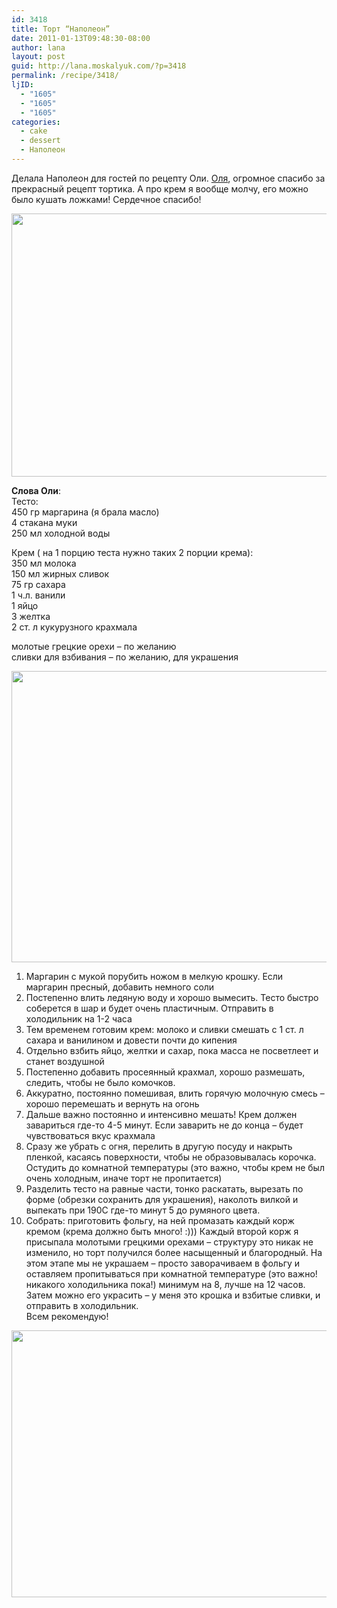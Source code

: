```yaml
---
id: 3418
title: Торт “Наполеон”
date: 2011-01-13T09:48:30-08:00
author: lana
layout: post
guid: http://lana.moskalyuk.com/?p=3418
permalink: /recipe/3418/
ljID:
  - "1605"
  - "1605"
  - "1605"
categories:
  - cake
  - dessert
  - Наполеон
---
```

Делала Наполеон для гостей по рецепту Оли. [Оля](http://loveinia.livejournal.com/16877.html?view=144877), огромное спасибо за прекрасный рецепт тортика. А про крем я вообще молчу, его можно было кушать ложками! Сердечное спасибо!

<img loading="lazy" class="alignnone" title="Napoleon" src="http://farm6.static.flickr.com/5128/5350148009_e08501284c_z.jpg" alt="" width="640" height="421" /> 

**Слова Оли**:  
Тесто:  
450 гр маргарина (я брала масло)  
4 стакана муки  
250 мл холодной воды

Крем ( на 1 порцию теста нужно таких 2 порции крема):  
350 мл молока  
150 мл жирных сливок  
75 гр сахара  
1 ч.л. ванили  
1 яйцо  
3 желтка  
2 ст. л кукурузного крахмала

молотые грецкие орехи – по желанию  
сливки для взбивания – по желанию, для украшения

<img loading="lazy" class="alignnone" title="Napoleon" src="http://farm6.static.flickr.com/5245/5350773092_3c57ceb529_z.jpg" alt="" width="640" height="466" /> 

1. Маргарин с мукой порубить ножом в мелкую крошку. Если маргарин пресный, добавить немного соли  
2. Постепенно влить ледяную воду и хорошо вымесить. Тесто быстро соберется в шар и будет очень пластичным. Отправить в холодильник на 1-2 часа  
3. Тем временем готовим крем: молоко и сливки смешать с 1 ст. л сахара и ванилином и довести почти до кипения  
4. Отдельно взбить яйцо, желтки и сахар, пока масса не посветлеет и станет воздушной  
5. Постепенно добавить просеянный крахмал, хорошо размешать, следить, чтобы не было комочков.  
6. Аккуратно, постоянно помешивая, влить горячую молочную смесь – хорошо перемешать и вернуть на огонь  
7. Дальше важно постоянно и интенсивно мешать! Крем должен завариться где-то 4-5 минут. Если заварить не до конца – будет чувствоваться вкус крахмала  
8. Сразу же убрать с огня, перелить в другую посуду и накрыть пленкой, касаясь поверхности, чтобы не образовывалась корочка. Остудить до комнатной температуры (это важно, чтобы крем не был очень холодным, иначе торт не пропитается)  
9. Разделить тесто на равные части, тонко раскатать, вырезать по форме (обрезки сохранить для украшения), наколоть вилкой и выпекать при 190С где-то минут 5 до румяного цвета.  
10. Собрать: приготовить фольгу, на ней промазать каждый корж кремом (крема должно быть много! :))) Каждый второй корж я присыпала молотыми грецкими орехами – структуру это никак не изменило, но торт получился более насыщенный и благородный. На этом этапе мы не украшаем – просто заворачиваем в фольгу и оставляем пропитываться при комнатной температуре (это важно! никакого холодильника пока!) минимум на 8, лучше на 12 часов.  Затем можно его украсить – у меня это крошка и взбитые сливки, и отправить в холодильник.  
Всем рекомендую!

<img loading="lazy" class="alignnone" title="Napoleon" src="http://farm6.static.flickr.com/5206/5350808054_08c4c59790_z.jpg" alt="" width="640" height="427" />